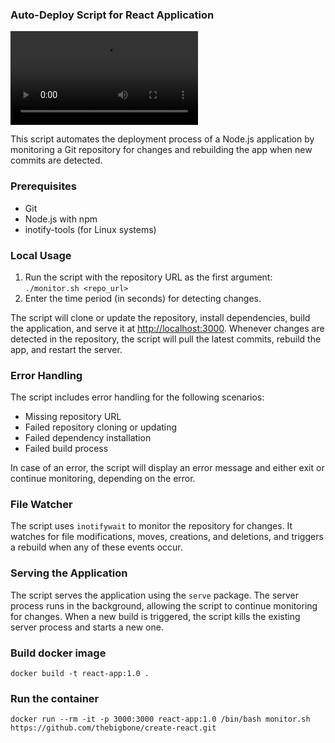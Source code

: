 ### Auto-Deploy Script for React Application

![](/assets/vid.mkv)

This script automates the deployment process of a Node.js application by monitoring a Git repository for changes and rebuilding the app when new commits are detected.

### Prerequisites

- Git
- Node.js with npm
- inotify-tools (for Linux systems)

### Local Usage

1. Run the script with the repository URL as the first argument: `./monitor.sh <repo_url>`
2. Enter the time period (in seconds) for detecting changes.

The script will clone or update the repository, install dependencies, build the application, and serve it at <http://localhost:3000>. Whenever changes are detected in the repository, the script will pull the latest commits, rebuild the app, and restart the server.

### Error Handling

The script includes error handling for the following scenarios:

- Missing repository URL
- Failed repository cloning or updating
- Failed dependency installation
- Failed build process

In case of an error, the script will display an error message and either exit or continue monitoring, depending on the error.

### File Watcher

The script uses `inotifywait` to monitor the repository for changes. It watches for file modifications, moves, creations, and deletions, and triggers a rebuild when any of these events occur.

### Serving the Application

The script serves the application using the `serve` package. The server process runs in the background, allowing the script to continue monitoring for changes. When a new build is triggered, the script kills the existing server process and starts a new one.

### Build docker image

```
docker build -t react-app:1.0 .
```

### Run the container

```
docker run --rm -it -p 3000:3000 react-app:1.0 /bin/bash monitor.sh https://github.com/thebigbone/create-react.git
```
